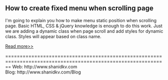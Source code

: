<h2>How to create fixed menu when scrolling page</h2>

I'm going to explain you how to make menu static position when scrolling page. Basic HTML, CSS & jQuery knowledge is enough to do this work. Just we are adding a dynamic class when page scroll and add styles for dynamic class. Styles will appear based on class name.

<p><a href="http://www.shanidkv.com/blog/how-create-fixed-menu-when-scrolling-page">Read more>></a></p>
==============================================================================================================
Web: http://www.shanidkv.com<br/>
Blog: http://www.shanidkv.com/Blog
